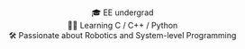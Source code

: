 <p align="center">
  🎓 EE undergrad<br>
  👨‍💻 Learning C / C++ / Python<br>
  🛠️ Passionate about Robotics and System-level Programming<br>
</p>
